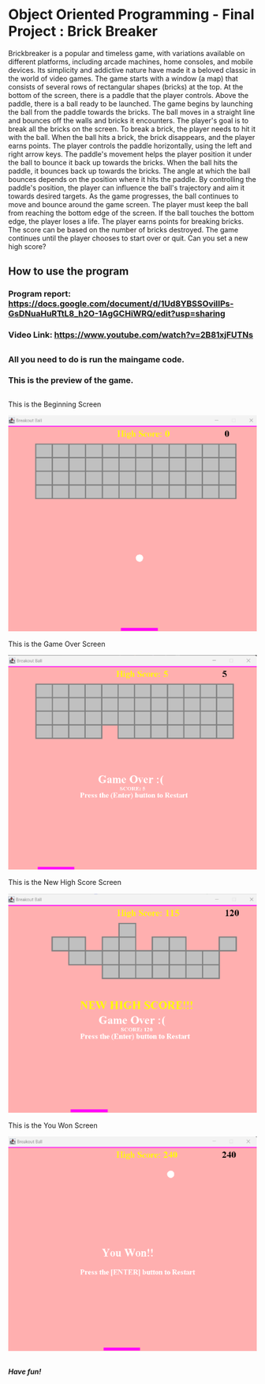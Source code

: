 # Object Oriented Programming - Final Project : Brick Breaker 

Brickbreaker is a popular and timeless game, with variations available on different platforms, including arcade machines, home consoles, and mobile devices. Its simplicity and addictive nature have made it a beloved classic in the world of video games. The game starts with a window (a map) that consists of several rows of rectangular shapes (bricks) at the top. At the bottom of the screen, there is a paddle that the player controls. Above the paddle, there is a ball ready to be launched. The game begins by launching the ball from the paddle towards the bricks. The ball moves in a straight line and bounces off the walls and bricks it encounters.  The player's goal is to break all the bricks on the screen. To break a brick, the player needs to hit it with the ball. When the ball hits a brick, the brick disappears, and the player earns points. The player controls the paddle horizontally, using the left and right arrow keys. The paddle's movement helps the player position it under the ball to bounce it back up towards the bricks. When the ball hits the paddle, it bounces back up towards the bricks. The angle at which the ball bounces depends on the position where it hits the paddle. By controlling the paddle's position, the player can influence the ball's trajectory and aim it towards desired targets. As the game progresses, the ball continues to move and bounce around the game screen. The player must keep the ball from reaching the bottom edge of the screen. If the ball touches the bottom edge, the player loses a life. The player earns points for breaking bricks. The score can be based on the number of bricks destroyed. The game continues until the player chooses to start over or quit. Can you set a new high score?

## How to use the program

### Program report: https://docs.google.com/document/d/1Ud8YBSSOviIlPs-GsDNuaHuRTtL8_h2O-1AgGCHiWRQ/edit?usp=sharing

### Video Link: https://www.youtube.com/watch?v=2B81xjFUTNs

##

### All you need to do is run the maingame code.

### This is the preview of the game.

##

This is the Beginning Screen

![](images/img1.png)

This is the Game Over Screen

![](images/img2.png)

This is the New High Score Screen

![](images/img3.png)

This is the You Won Screen

![](images/img4.png)

##
##### Have fun!
